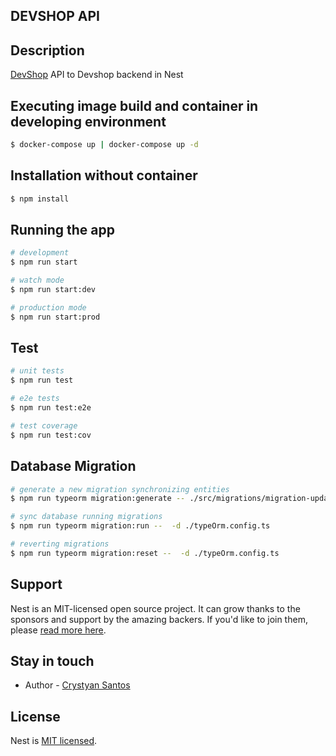 ## DEVSHOP API

## Description

[DevShop](https://github.com/CrystyanSantos9/api-devshop.git) API to Devshop backend in Nest

## Executing image build and container in developing environment

```bash
$ docker-compose up | docker-compose up -d 
```

## Installation without container 

```bash
$ npm install
```

## Running the app

```bash
# development
$ npm run start

# watch mode
$ npm run start:dev

# production mode
$ npm run start:prod
```

## Test

```bash
# unit tests
$ npm run test

# e2e tests
$ npm run test:e2e

# test coverage
$ npm run test:cov
```

## Database Migration 
```bash
# generate a new migration synchronizing entities 
$ npm run typeorm migration:generate -- ./src/migrations/migration-update -d ./typeOrm.config.ts

# sync database running migrations
$ npm run typeorm migration:run --  -d ./typeOrm.config.ts 

# reverting migrations
$ npm run typeorm migration:reset --  -d ./typeOrm.config.ts 
```

## Support

Nest is an MIT-licensed open source project. It can grow thanks to the sponsors and support by the amazing backers. If you'd like to join them, please [read more here](https://docs.nestjs.com/support).

## Stay in touch

- Author - [Crystyan Santos](https://crystyan-resume-8ud5qjv4r-cryssantos.vercel.app/)

## License

Nest is [MIT licensed](LICENSE).
